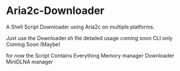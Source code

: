 # Aria2c-Downloader
A Shell Script Downloader using Aria2c on multiple platforms.


Just use the Downloader.sh file
detailed usage coming soon
CLI only Coming Soon (Maybe)

for now the Script Contains Everything
Memory manager
Downloader
MiniDLNA manager

